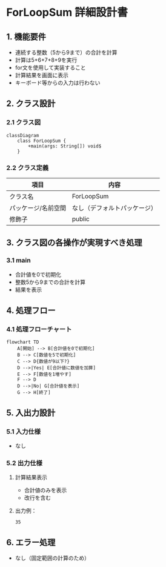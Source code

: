 # ForLoopSum 詳細設計書

## 1. 機能要件

- 連続する整数（5から9まで）の合計を計算
- 計算は5+6+7+8+9を実行
- for文を使用して実装すること
- 計算結果を画面に表示
- キーボード等からの入力は行わない

## 2. クラス設計

### 2.1 クラス図

```mermaid
classDiagram
    class ForLoopSum {
        +main(args: String[]) void$
    }
```

### 2.2 クラス定義

| 項目 | 内容 |
|------|------|
| クラス名 | ForLoopSum |
| パッケージ/名前空間 | なし（デフォルトパッケージ） |
| 修飾子 | public |

## 3. クラス図の各操作が実現すべき処理

### 3.1 main

- 合計値を0で初期化
- 整数5から9までの合計を計算
- 結果を表示

## 4. 処理フロー

### 4.1 処理フローチャート

```mermaid
flowchart TD
    A[開始] --> B[合計値を0で初期化]
    B --> C[数値を5で初期化]
    C --> D{数値が9以下?}
    D -->|Yes| E[合計値に数値を加算]
    E --> F[数値を1増やす]
    F --> D
    D -->|No| G[合計値を表示]
    G --> H[終了]
```

## 5. 入出力設計

### 5.1 入力仕様

- なし

### 5.2 出力仕様

1. 計算結果表示
   - 合計値のみを表示
   - 改行を含む

2. 出力例：

   ```text
   35
   ```

## 6. エラー処理

- なし（固定範囲の計算のため）
